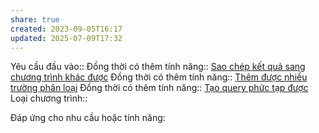 ```yaml
---
share: true
created: 2023-09-05T16:17
updated: 2025-07-09T17:32
---
```

Yêu cầu đầu vào:: 
Đồng thời có thêm tính năng:: [Sao chép kết quả sang chương trình khác được](./Sao%20ch%C3%A9p%20k%E1%BA%BFt%20qu%E1%BA%A3%20sang%20ch%C6%B0%C6%A1ng%20tr%C3%ACnh%20kh%C3%A1c%20%C4%91%C6%B0%E1%BB%A3c.md)
Đồng thời có thêm tính năng:: [Thêm được nhiều trường phân loại](../S%E1%BB%91%20l%C6%B0%E1%BB%A3ng%20tr%C6%B0%E1%BB%9Dng%20ph%C3%A2n%20lo%E1%BA%A1i/Th%C3%AAm%20%C4%91%C6%B0%E1%BB%A3c%20nhi%E1%BB%81u%20tr%C6%B0%E1%BB%9Dng%20ph%C3%A2n%20lo%E1%BA%A1i.md)
Đồng thời có thêm tính năng:: [Tạo query phức tạp được](../Kh%C3%A1c/T%E1%BA%A1o%20query%20ph%E1%BB%A9c%20t%E1%BA%A1p%20%C4%91%C6%B0%E1%BB%A3c.md)
Loại chương trình:: 

Đáp ứng cho nhu cầu hoặc tính năng:

